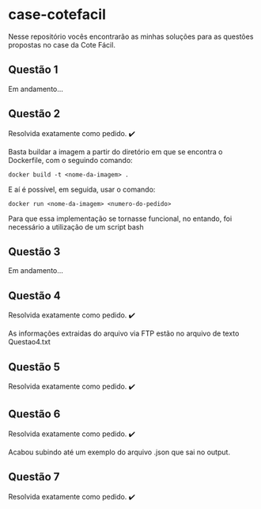 # case-cotefacil

Nesse repositório vocês encontrarão as minhas soluções para as questões propostas no case da Cote Fácil.

## Questão 1

Em andamento...

## Questão 2

Resolvida exatamente como pedido. :heavy_check_mark:

Basta buildar a imagem a partir do diretório em que se encontra o Dockerfile, com o seguindo comando:

```
docker build -t <nome-da-imagem> .
```

E aí é possível, em seguida, usar o comando:

```
docker run <nome-da-imagem> <numero-do-pedido>
```

Para que essa implementação se tornasse funcional, no entando, foi necessário a utilização de um script bash

## Questão 3

Em andamento...

## Questão 4

Resolvida exatamente como pedido. :heavy_check_mark:

As informações extraidas do arquivo via FTP estão no arquivo de texto Questao4.txt

## Questão 5

Resolvida exatamente como pedido. :heavy_check_mark:

## Questão 6

Resolvida exatamente como pedido. :heavy_check_mark:

Acabou subindo até um exemplo do arquivo .json que sai no output.

## Questão 7

Resolvida exatamente como pedido. :heavy_check_mark:
